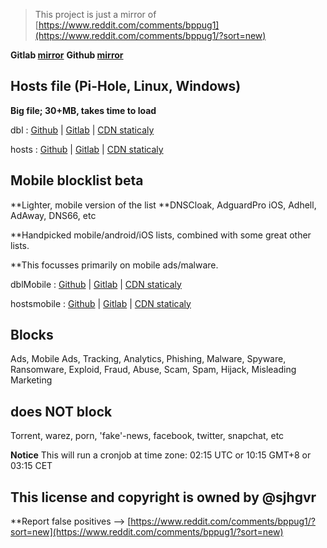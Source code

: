 > This project is just a mirror of  [https://www.reddit.com/comments/bppug1](https://www.reddit.com/comments/bppug1/?sort=new)

**Gitlab [mirror](https://gitlab.com/ookangzheng/dbl-oisd-nl)**
**Github [mirror](https://github.com/ookangzheng/dbl-oisd-nl)**
## Hosts file (Pi-Hole, Linux, Windows)

**Big file; 30+MB, takes time to load**


dbl     : [Github](https://git.io/fjete) | [Gitlab](https://gitlab.com/ookangzheng/dbl-oisd-nl/raw/master/dbl.txt) | [CDN staticaly](https://cdn.staticaly.com/gh/ookangzheng/dbl-oisd-nl/master/dbl.txt?env=dev)

hosts   : [Github](https://git.io/fjets) | [Gitlab](https://gitlab.com/ookangzheng/dbl-oisd-nl/raw/master/dblzero.txt) | [CDN staticaly](https://cdn.staticaly.com/gh/ookangzheng/dbl-oisd-nl/master/dblzero.txt?env=dev)


## Mobile blocklist beta

**Lighter, mobile version of the list
**DNSCloak, AdguardPro iOS, Adhell, AdAway, DNS66, etc

**Handpicked mobile/android/iOS lists, combined with some great other lists.

**This focusses primarily on mobile ads/malware.

dblMobile : [Github](https://git.io/fjetZ) | [Gitlab](https://gitlab.com/ookangzheng/dbl-oisd-nl/raw/master/dbl2.txt) | [CDN staticaly](https://cdn.staticaly.com/gh/ookangzheng/dbl-oisd-nl/master/dbl2.txt?env=dev)

hostsmobile : [Github](https://git.io/fjUDx) | [Gitlab](https://gitlab.com/ookangzheng/dbl-oisd-nl/raw/master/hostsmobile.txt) | [CDN staticaly](https://cdn.staticaly.com/gh/ookangzheng/dbl-oisd-nl/master/hostsmobile.txt?env=dev)

## Blocks
Ads, Mobile Ads, Tracking, Analytics, Phishing, Malware, Spyware, Ransomware, Exploid, Fraud, Abuse, Scam, Spam, Hijack, Misleading Marketing

## does NOT block
Torrent, warez, porn, 'fake'-news, facebook, twitter, snapchat, etc


**Notice**
This will run a cronjob at time zone: 02:15 UTC or 10:15 GMT+8 or 03:15 CET

## This license and copyright is owned by @sjhgvr

**Report false positives --> [https://www.reddit.com/comments/bppug1/?sort=new](https://www.reddit.com/comments/bppug1/?sort=new)

